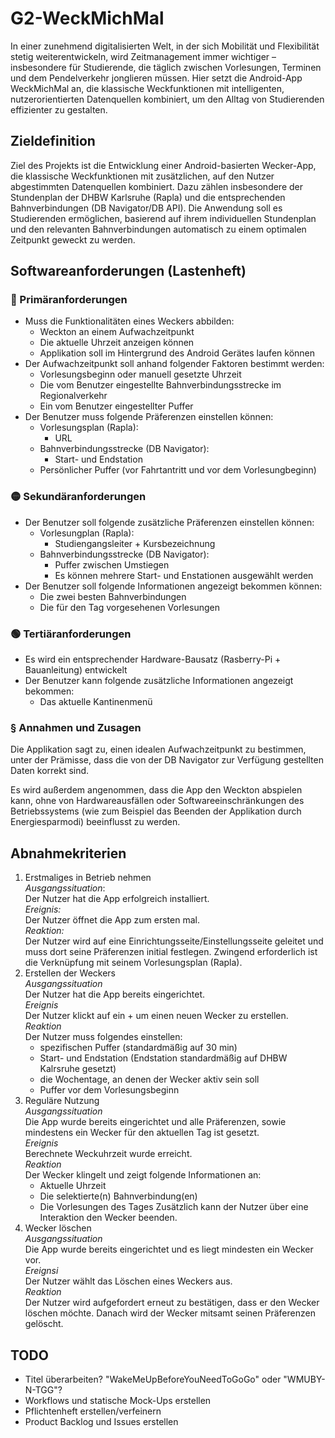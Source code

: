 # G2-WeckMichMal
In einer zunehmend digitalisierten Welt, in der sich Mobilität und Flexibilität stetig weiterentwickeln, wird Zeitmanagement immer wichtiger – insbesondere für Studierende, die täglich zwischen Vorlesungen, Terminen und dem Pendelverkehr jonglieren müssen. Hier setzt die Android-App WeckMichMal an, die klassische Weckfunktionen mit intelligenten, nutzerorientierten Datenquellen kombiniert, um den Alltag von Studierenden effizienter zu gestalten.
## Zieldefinition
Ziel des Projekts ist die Entwicklung einer Android-basierten Wecker-App, die klassische Weckfunktionen mit zusätzlichen, auf den Nutzer abgestimmten Datenquellen kombiniert. Dazu zählen insbesondere der Stundenplan der DHBW Karlsruhe (Rapla) und die entsprechenden Bahnverbindungen (DB Navigator/DB API). Die Anwendung soll es Studierenden ermöglichen, basierend auf ihrem individuellen Stundenplan und den relevanten Bahnverbindungen automatisch zu einem optimalen Zeitpunkt geweckt zu werden.
## Softwareanforderungen (Lastenheft)
### 🔴 Primäranforderungen
- Muss die Funktionalitäten eines Weckers abbilden:
    - Weckton an einem Aufwachzeitpunkt
    - Die aktuelle Uhrzeit anzeigen können
    - Applikation soll im Hintergrund des Android Gerätes laufen können
- Der Aufwachzeitpunkt soll anhand folgender Faktoren bestimmt werden:
    - Vorlesungsbeginn oder manuell gesetzte Uhrzeit
    - Die vom Benutzer eingestellte Bahnverbindungsstrecke im Regionalverkehr
    - Ein vom Benutzer eingestellter Puffer
- Der Benutzer muss folgende Präferenzen einstellen können:
    - Vorlesungsplan (Rapla):
        - URL
    - Bahnverbindungsstrecke (DB Navigator):
        - Start- und Endstation
    - Persönlicher Puffer (vor Fahrtantritt und vor dem Vorlesungbeginn)
### 🟡 Sekundäranforderungen
- Der Benutzer soll folgende zusätzliche Präferenzen einstellen können:
    - Vorlesungplan (Rapla):
        - Studiengangsleiter + Kursbezeichnung
    - Bahnverbindungsstrecke (DB Navigator):
        - Puffer zwischen Umstiegen
        - Es können mehrere Start- und Enstationen ausgewählt werden
- Der Benutzer soll folgende Informationen angezeigt bekommen können:
    - Die zwei besten Bahnverbindungen
    - Die für den Tag vorgesehenen Vorlesungen
### 🟢 Tertiäranforderungen
- Es wird ein entsprechender Hardware-Bausatz (Rasberry-Pi + Bauanleitung) entwickelt
- Der Benutzer kann folgende zusätzliche Informationen angezeigt bekommen:
    - Das aktuelle Kantinenmenü
### § Annahmen und Zusagen
Die Applikation sagt zu, einen idealen Aufwachzeitpunkt zu bestimmen, unter der Prämisse, dass die von der DB Navigator zur Verfügung gestellten Daten korrekt sind.

Es wird außerdem angenommen, dass die App den Weckton abspielen kann, ohne von Hardwareausfällen oder Softwareeinschränkungen des Betriebssystems (wie zum Beispiel das Beenden der Applikation durch Energiesparmodi) beeinflusst zu werden.
	
## Abnahmekriterien
1. Erstmaliges in Betrieb nehmen\
    *Ausgangssituation*:\
    Der Nutzer hat die App erfolgreich installiert.\
    *Ereignis:*\
    Der Nutzer öffnet die App zum ersten mal.\
    *Reaktion:*\
    Der Nutzer wird auf eine Einrichtungsseite/Einstellungsseite geleitet und muss dort seine Präferenzen initial festlegen. Zwingend erforderlich ist die Verknüpfung mit seinem Vorlesungsplan (Rapla). 
2. Erstellen der Weckers\
    *Ausgangssituation*\
    Der Nutzer hat die App bereits eingerichtet.\
    *Ereignis*\
    Der Nutzer klickt auf ein + um einen neuen Wecker zu erstellen.\
    *Reaktion*\
    Der Nutzer muss folgendes einstellen:
    - spezifischen Puffer (standardmäßig auf 30 min)
    - Start- und Endstation (Endstation standardmäßig auf DHBW Kalrsruhe gesetzt)
    - die Wochentage, an denen der Wecker aktiv sein soll
    - Puffer vor dem Vorlesungsbeginn
3. Reguläre Nutzung\
    *Ausgangssituation*\
    Die App wurde bereits eingerichtet und alle Präferenzen, sowie mindestens ein Wecker für den aktuellen Tag ist gesetzt.\
    *Ereignis*\
    Berechnete Weckuhrzeit wurde erreicht.\
    *Reaktion*\
    Der Wecker klingelt und zeigt folgende Informationen an:
    - Aktuelle Uhrzeit
    - Die selektierte(n) Bahnverbindung(en)
    - Die Vorlesungen des Tages
    Zusätzlich kann der Nutzer über eine Interaktion den Wecker beenden.
4. Wecker löschen\
    *Ausgangssituation*\
    Die App wurde bereits eingerichtet und es liegt mindesten ein Wecker vor.\
    *Ereignsi*\
    Der Nutzer wählt das Löschen eines Weckers aus.\
    *Reaktion*\
    Der Nutzer wird aufgefordert erneut zu bestätigen, dass er den Wecker löschen möchte. Danach wird der Wecker mitsamt seinen Präferenzen gelöscht.

## TODO
- Titel überarbeiten? "WakeMeUpBeforeYouNeedToGoGo" oder "WMUBY-N-TGG"?
- Workflows und statische Mock-Ups erstellen
- Pflichtenheft erstellen/verfeinern
- Product Backlog und Issues erstellen
